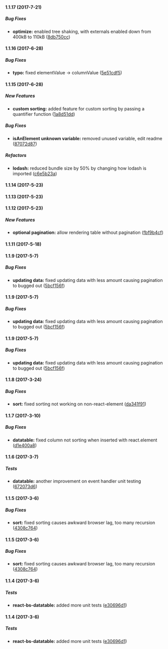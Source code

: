 #### 1.1.17 (2017-7-21)

##### Bug Fixes

* **optimize:** enabled tree shaking, with externals enabled down from 400kB to 110kB ([8db750cc](https://github.com/Imballinst/react-bs-datatable/commit/8db750ccf80cec9ffd8f2ade2c66ab0ceeb1a7ff))

#### 1.1.16 (2017-6-28)

##### Bug Fixes

* **typo:** fixed elementValue -> columnValue ([5e51cdf5](https://github.com/Imballinst/react-bs-datatable/commit/5e51cdf5a8abe44b8a05f9af7c9901de46f03675))

#### 1.1.15 (2017-6-28)

##### New Features

* **custom sorting:** added feature for custom sorting by passing a quantifier function ([1a8d51dd](https://github.com/Imballinst/react-bs-datatable/commit/1a8d51ddc8ed2f555e08271c1e38fcd7c6f2b766))

##### Bug Fixes

* **isAnElement unknown variable:** removed unused variable, edit readme ([87072d87](https://github.com/Imballinst/react-bs-datatable/commit/87072d870a20283bb898d61a31764242729f8b26))

##### Refactors

* **lodash:** reduced bundle size by 50% by changing how lodash is imported ([c6e5b23a](https://github.com/Imballinst/react-bs-datatable/commit/c6e5b23aff84180d84fb729fbe15ee0f5ead51bd))

#### 1.1.14 (2017-5-23)

#### 1.1.13 (2017-5-23)

#### 1.1.12 (2017-5-23)

##### New Features

* **optional pagination:** allow rendering table without pagination ([fbf9b4cf](https://github.com/Imballinst/react-bs-datatable/commit/fbf9b4cffdff36a55ee3b8e1091c30a93536adf7))

#### 1.1.11 (2017-5-18)

#### 1.1.9 (2017-5-7)

##### Bug Fixes

* **updating data:** fixed updating data with less amount causing pagination to bugged out ([5bcf156f](https://github.com/Imballinst/react-bs-datatable/commit/5bcf156f26dfc0173f1aa49aff35419a76d2ab4f))

#### 1.1.9 (2017-5-7)

##### Bug Fixes

* **updating data:** fixed updating data with less amount causing pagination to bugged out ([5bcf156f](https://github.com/Imballinst/react-bs-datatable/commit/5bcf156f26dfc0173f1aa49aff35419a76d2ab4f))

#### 1.1.9 (2017-5-7)

##### Bug Fixes

* **updating data:** fixed updating data with less amount causing pagination to bugged out ([5bcf156f](https://github.com/Imballinst/react-bs-datatable/commit/5bcf156f26dfc0173f1aa49aff35419a76d2ab4f))

#### 1.1.8 (2017-3-24)

##### Bug Fixes

* **sort:** fixed sorting not working on non-react-element ([da341f91](https://github.com/Imballinst/react-bs-datatable/commit/da341f91c606525726e70c2e5a13bbf6bf78db38))

#### 1.1.7 (2017-3-10)

##### Bug Fixes

* **datatable:** fixed column not sorting when inserted with react.element ([d1e400a8](https://github.com/Imballinst/react-bs-datatable/commit/d1e400a8642b53c1365c3f5bf5e5eb27c807df0d))

#### 1.1.6 (2017-3-7)

##### Tests

* **datatable:** another improvement on event handler unit testing ([672073d6](https://github.com/Imballinst/react-bs-datatable/commit/672073d6975a8b385c932c525825e98ec88b2c82))

#### 1.1.5 (2017-3-6)

##### Bug Fixes

* **sort:** fixed sorting causes awkward browser lag, too many recursion ([4308c764](https://github.com/Imballinst/react-bs-datatable/commit/4308c764fde7b51619584e6af8e963dbde8b5d03))

#### 1.1.5 (2017-3-6)

##### Bug Fixes

* **sort:** fixed sorting causes awkward browser lag, too many recursion ([4308c764](https://github.com/Imballinst/react-bs-datatable/commit/4308c764fde7b51619584e6af8e963dbde8b5d03))

#### 1.1.4 (2017-3-6)

##### Tests

* **react-bs-datatable:** added more unit tests ([e30696d1](https://github.com/Imballinst/react-bs-datatable/commit/e30696d1b273965229c9aa15ff80b589f3c3dd26))

#### 1.1.4 (2017-3-6)

##### Tests

* **react-bs-datatable:** added more unit tests ([e30696d1](https://github.com/Imballinst/react-bs-datatable/commit/e30696d1b273965229c9aa15ff80b589f3c3dd26))

